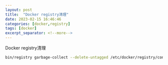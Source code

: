 ```yaml
---
layout: post
title:  "Docker registry清理"
date: 2023-02-15 16:46:46
categories: [docker,registry]
tags: [docker]
excerpt_separator: <!--more-->
---
```

Docker registry清理
<!--more-->

```bash
bin/registry garbage-collect --delete-untagged /etc/docker/registry/config.yml
```